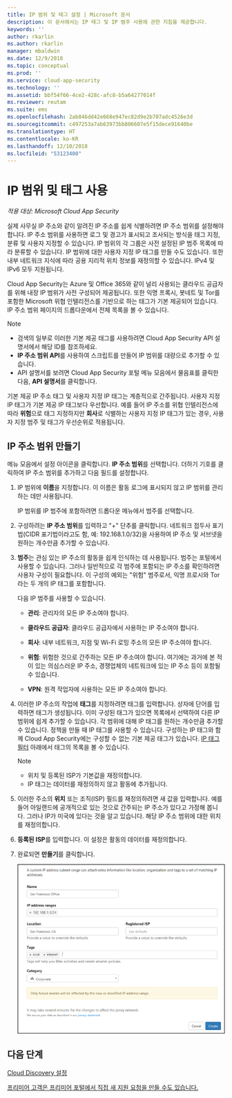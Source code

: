 ```yaml
---
title: IP 범위 및 태그 설정 | Microsoft 문서
description: 이 문서에서는 IP 태그 및 IP 범주 사용에 관한 지침을 제공합니다.
keywords: ''
author: rkarlin
ms.author: rkarlin
manager: mbaldwin
ms.date: 12/9/2018
ms.topic: conceptual
ms.prod: ''
ms.service: cloud-app-security
ms.technology: ''
ms.assetid: bbf54f66-4ce2-428c-afc8-b5a64277014f
ms.reviewer: reutam
ms.suite: ems
ms.openlocfilehash: 2ab846dd42e668e947ec82d9e2b707adc4526e3d
ms.sourcegitcommit: c497253a7ab63973bb806607e5f15dece91640be
ms.translationtype: HT
ms.contentlocale: ko-KR
ms.lasthandoff: 12/10/2018
ms.locfileid: "53123400"
---
```

#  <a name="IPtagsandRanges"></a> IP 범위 및 태그 사용

*적용 대상: Microsoft Cloud App Security*

실제 사무실 IP 주소와 같이 알려진 IP 주소를 쉽게 식별하려면 IP 주소 범위를 설정해야 합니다. IP 주소 범위를 사용하면 로그 및 경고가 표시되고 조사되는 방식을 태그 지정, 분류 및 사용자 지정할 수 있습니다. IP 범위의 각 그룹은 사전 설정된 IP 범주 목록에 따라 분류할 수 있습니다. IP 범위에 대한 사용자 지정 IP 태그를 만들 수도 있습니다. 또한 내부 네트워크 지식에 따라 공용 지리적 위치 정보를 재정의할 수 있습니다. IPv4 및 IPv6 모두 지원됩니다. 

Cloud App Security는 Azure 및 Office 365와 같이 널리 사용되는 클라우드 공급자를 위해 내장 IP 범위가 사전 구성되어 제공됩니다. 또한 익명 프록시, 봇네트 및 Tor를 포함한 Microsoft 위협 인텔리전스를 기반으로 하는 태그가 기본 제공되어 있습니다. IP 주소 범위 페이지의 드롭다운에서 전체 목록을 볼 수 있습니다.

> [!NOTE]
> - 검색의 일부로 이러한 기본 제공 태그를 사용하려면 Cloud App Security API 설명서에서 해당 ID를 참조하세요. 
> - **IP 주소 범위 API**를 사용하여 스크립트를 만들어 IP 범위를 대량으로 추가할 수 있습니다. 
> - API 설명서를 보려면 Cloud App Security 포털 메뉴 모음에서 물음표를 클릭한 다음, **API 설명서**를 클릭합니다.


기본 제공 IP 주소 태그 및 사용자 지정 IP 태그는 계층적으로 간주됩니다. 사용자 지정 IP 태그가 기본 제공 IP 태그보다 우선합니다. 예를 들어 IP 주소를 위협 인텔리전스에 따라 **위험**으로 태그 지정하지만 **회사**로 식별하는 사용자 지정 IP 태그가 있는 경우, 사용자 지정 범주 및 태그가 우선순위로 적용됩니다.

## <a name="create-an-ip-address-range"></a>IP 주소 범위 만들기 

메뉴 모음에서 설정 아이콘을 클릭합니다. **IP 주소 범위**를 선택합니다. 더하기 기호를 클릭하여 IP 주소 범위를 추가하고 다음 필드를 설정합니다.  

  
1. IP 범위에 **이름**을 지정합니다. 이 이름은 활동 로그에 표시되지 않고 IP 범위를 관리하는 데만 사용됩니다.  
  
     IP 범위를 IP 범주에 포함하려면 드롭다운 메뉴에서 범주를 선택합니다.  
  
2. 구성하려는 **IP 주소 범위**를 입력하고 "+" 단추를 클릭합니다. 네트워크 접두사 표기법(CIDR 표기법이라고도 함, 예: 192.168.1.0/32)을 사용하여 IP 주소 및 서브넷을 원하는 개수만큼 추가할 수 있습니다.  
  
3. **범주**는 관심 있는 IP 주소의 활동을 쉽게 인식하는 데 사용됩니다. 범주는 포털에서 사용할 수 있습니다. 그러나 일반적으로 각 범주에 포함되는 IP 주소를 확인하려면 사용자 구성이 필요합니다. 이 구성의 예외는 "위험" 범주로서, 익명 프로시와 Tor라는 두 개의 IP 태그를 포함합니다.  
  
     다음 IP 범주를 사용할 수 있습니다.  
  
    - **관리**: 관리자의 모든 IP 주소여야 합니다.  
  
    - **클라우드 공급자**: 클라우드 공급자에서 사용하는 IP 주소여야 합니다.
  
    - **회사**: 내부 네트워크, 지점 및 Wi-Fi 로밍 주소의 모든 IP 주소여야 합니다.  
  
    - **위험**: 위험한 것으로 간주하는 모든 IP 주소여야 합니다. 여기에는 과거에 본 적이 있는 의심스러운 IP 주소, 경쟁업체의 네트워크에 있는 IP 주소 등이 포함될 수 있습니다.  
  
    - **VPN**: 원격 작업자에 사용하는 모든 IP 주소여야 합니다.
  
4. 이러한 IP 주소의 작업에 **태그**를 지정하려면 태그를 입력합니다. 상자에 단어를 입력하면 태그가 생성됩니다. 이미 구성된 태그가 있으면 목록에서 선택하여 다른 IP 범위에 쉽게 추가할 수 있습니다. 각 범위에 대해 IP 태그를 원하는 개수만큼 추가할 수 있습니다. 정책을 만들 때 IP 태그를 사용할 수 있습니다.  구성하는 IP 태그와 함께 Cloud App Security에는 구성할 수 없는 기본 제공 태그가 있습니다. [IP 태그 필터](activity-filters.md) 아래에서 태그의 목록을 볼 수 있습니다.  
    > [!NOTE]  
    > - 위치 및 등록된 ISP가 기본값을 재정의합니다.
    > - IP 태그는 데이터를 재정의하지 않고 활동에 추가됩니다.

5. 이러한 주소의 **위치** 또는 조직(ISP) 필드를 재정의하려면 새 값을 입력합니다. 예를 들어 아일랜드에 공개적으로 있는 것으로 간주되는 IP 주소가 있다고 가정해 봅니다. 그러나 IP가 미국에 있다는 것을 알고 있습니다. 해당 IP 주소 범위에 대한 위치를 재정의합니다.  
  
6. **등록된 ISP**를 입력합니다. 이 설정은 활동의 데이터를 재정의합니다.  
 
7. 완료되면 **만들기**를 클릭합니다.  
  
     ![newipaddress 범위](./media/newipaddress-range.png "newipaddress 범위")  


## <a name="next-steps"></a>다음 단계
[Cloud Discovery 설정](set-up-cloud-discovery.md)   

[프리미어 고객은 프리미어 포털에서 직접 새 지원 요청을 만들 수도 있습니다.](https://premier.microsoft.com/)  
  
  